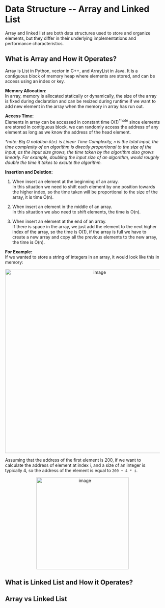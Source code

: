 # Data Structure -- Array and Linked List

Array and linked list are both data structures used to store and organize elements, but they differ in their underlying implementations and performance characteristics.

## What is Array and How it Operates?

Array is List in Python, vector in C++, and ArrayList in Java. It is a contiguous block of memory heap where elements are stored, and can be access using an index or key. 

**Memory Allocation:**  
In array, memory is allocated statically or dynamically, the size of the array is fixed during declaration and can be resized during runtime if we want to add new element in the array when the memory in array has run out.

**Access Time:**  
Elements in array can be accessed in constant time O(1)<sup>*note</sup> since elements are stored in contiguous block, we can randomly access the address of any element as long as we know the address of the head element.

_*note: Big O notation `O(n)` is Linear Time Complexity, `n` is the total input, the time complexity of an algorithm is directly proportional to the size of the input, as the input size grows, the time taken by the algorithm also grows linearly. For example, doubling the input size of an algorithm, would roughly double the time it takes to excute the algorithm._

**Insertion and Deletion:**  
1. When insert an element at the beginning of an array.  
In this situation we need to shift each element by one position towards the higher index, so the time taken will be proportional to the size of the array, it is time O(n).

2. When insert an element in the middle of an array.  
In this situation we also need to shift elements, the time is O(n).

3. When insert an element at the end of an array.  
If there is space in the array, we just add the element to the next higher index of the array, so the time is O(1), if the array is full we have to create a new array and copy all the previous elements to the new array, the time is O(n).

**For Example:**  
If we wanted to store a string of integers in an array, it would look like this in memory:

<div align=center>
<img width="600" alt="image" src="https://github.com/ShiyuFan0820/PythonLearningNote/assets/149340606/79362cd4-db16-43da-af3b-0fd265c40d74">
</div>

Assuming that the address of the first element is 200, if we want to calculate the address of element at index i, and a size of an integer is typically 4, so the address of the element is equal to `200 + 4 * i`.

<div align=center>
<img width="300" alt="image" src="https://github.com/ShiyuFan0820/PythonLearningNote/assets/149340606/f6c265a1-e92f-42ba-9193-e570e3bc3eb9">
</div>




## What is Linked List and How it Operates?



## Array vs Linked List

